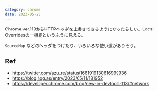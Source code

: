 ```yaml
---
category: chrome
date: 2023-05-26
---
```

Chrome ver.113からHTTPヘッダを上書きできるようになったらしい。Local Overridesの一機能というふうに見える。

`SourceMap` などのヘッダをつけたり、いろいろな使い道がありそう。

## Ref

- https://twitter.com/azu_re/status/1661919130616999936
- https://blog.hog.as/entry/2023/05/11/181952
- https://developer.chrome.com/blog/new-in-devtools-113/#network
